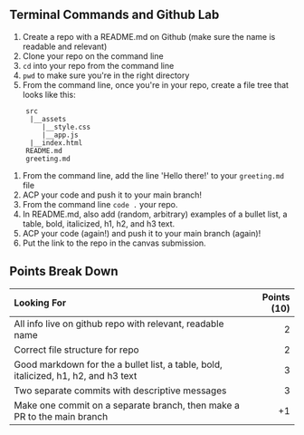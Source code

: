 ## Terminal Commands and Github Lab

1) Create a repo with a README.md on Github (make sure the name is readable and relevant)
1) Clone your repo on the command line
1) `cd` into your repo from the command line
1) `pwd` to make sure you're in the right directory
1) From the command line, once you're in your repo, create a file tree that looks like this:
```
    src
     |__assets
        |__style.css
        |__app.js
     |__index.html
    README.md
    greeting.md
```
1) From the command line, add the line 'Hello there!' to your `greeting.md` file
1) ACP your code and push it to your main branch!
1) From the command line `code .` your repo.
1) In README.md, also add (random, arbitrary) examples of a bullet list, a table, bold, italicized, h1, h2, and h3 text.
1) ACP your code (again!) and push it to your main branch (again)!
1) Put the link to the repo in the canvas submission.

## Points Break Down

Looking For | Points (10)
:--|--:
All info live on github repo with relevant, readable name | 2
Correct file structure for repo | 2
Good markdown for the a bullet list, a table, bold, italicized, h1, h2, and h3 text | 3
Two separate commits with descriptive messages | 3
Make one commit on a separate branch, then make a PR to the main branch | +1
